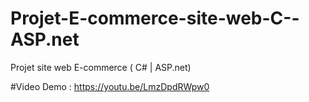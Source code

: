 # Projet-E-commerce-site-web-C--ASP.net
Projet site web E-commerce ( C# | ASP.net)

#Video Demo :
https://youtu.be/LmzDpdRWpw0

